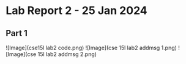 # Lab Report 2 - 25 Jan 2024
## Part 1
![Image](cse15l lab2 code.png)
![Image](cse 15l lab2 addmsg 1.png)
![Image](cse 15l lab2 addmsg 2.png)
